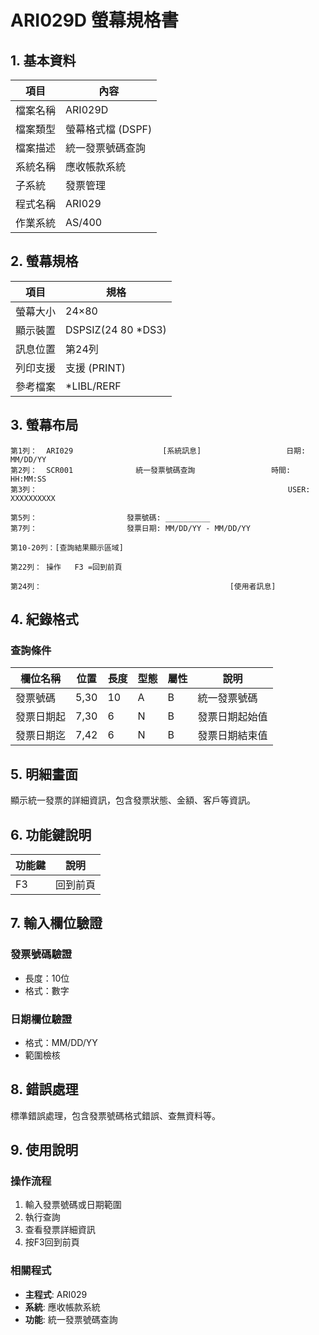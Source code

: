 # ARI029D 螢幕規格書

## 1. 基本資料

| 項目 | 內容 |
|------|------|
| 檔案名稱 | ARI029D |
| 檔案類型 | 螢幕格式檔 (DSPF) |
| 檔案描述 | 統一發票號碼查詢 |
| 系統名稱 | 應收帳款系統 |
| 子系統 | 發票管理 |
| 程式名稱 | ARI029 |
| 作業系統 | AS/400 |

## 2. 螢幕規格

| 項目 | 規格 |
|------|------|
| 螢幕大小 | 24×80 |
| 顯示裝置 | DSPSIZ(24 80 *DS3) |
| 訊息位置 | 第24列 |
| 列印支援 | 支援 (PRINT) |
| 參考檔案 | *LIBL/RERF |

## 3. 螢幕布局

```
第1列：  ARI029                    [系統訊息]                   日期: MM/DD/YY
第2列：  SCR001              統一發票號碼查詢                 時間: HH:MM:SS
第3列：                                                        USER: XXXXXXXXXX

第5列：                    發票號碼: __________
第7列：                    發票日期: MM/DD/YY - MM/DD/YY

第10-20列：[查詢結果顯示區域]

第22列： 操作   F3 =回到前頁

第24列：                                          [使用者訊息]
```

## 4. 紀錄格式

### 查詢條件

| 欄位名稱 | 位置 | 長度 | 型態 | 屬性 | 說明 |
|----------|------|------|------|------|------|
| 發票號碼 | 5,30 | 10 | A | B | 統一發票號碼 |
| 發票日期起 | 7,30 | 6 | N | B | 發票日期起始值 |
| 發票日期迄 | 7,42 | 6 | N | B | 發票日期結束值 |

## 5. 明細畫面

顯示統一發票的詳細資訊，包含發票狀態、金額、客戶等資訊。

## 6. 功能鍵說明

| 功能鍵 | 說明 |
|--------|------|
| F3 | 回到前頁 |

## 7. 輸入欄位驗證

### 發票號碼驗證
- 長度：10位
- 格式：數字

### 日期欄位驗證
- 格式：MM/DD/YY
- 範圍檢核

## 8. 錯誤處理

標準錯誤處理，包含發票號碼格式錯誤、查無資料等。

## 9. 使用說明

### 操作流程
1. 輸入發票號碼或日期範圍
2. 執行查詢
3. 查看發票詳細資訊
4. 按F3回到前頁

### 相關程式
- **主程式**: ARI029
- **系統**: 應收帳款系統
- **功能**: 統一發票號碼查詢 